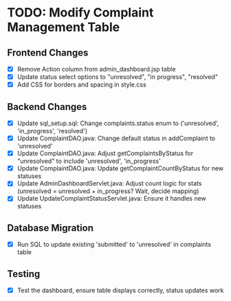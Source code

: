 # TODO: Modify Complaint Management Table

## Frontend Changes
- [x] Remove Action column from admin_dashboard.jsp table
- [x] Update status select options to "unresolved", "in progress", "resolved"
- [x] Add CSS for borders and spacing in style.css

## Backend Changes
- [x] Update sql_setup.sql: Change complaints.status enum to ('unresolved', 'in_progress', 'resolved')
- [x] Update ComplaintDAO.java: Change default status in addComplaint to 'unresolved'
- [x] Update ComplaintDAO.java: Adjust getComplaintsByStatus for "unresolved" to include 'unresolved', 'in_progress'
- [x] Update ComplaintDAO.java: Update getComplaintCountByStatus for new statuses
- [x] Update AdminDashboardServlet.java: Adjust count logic for stats (unresolved = unresolved + in_progress? Wait, decide mapping)
- [x] Update UpdateComplaintStatusServlet.java: Ensure it handles new statuses

## Database Migration
- [x] Run SQL to update existing 'submitted' to 'unresolved' in complaints table

## Testing
- [x] Test the dashboard, ensure table displays correctly, status updates work
